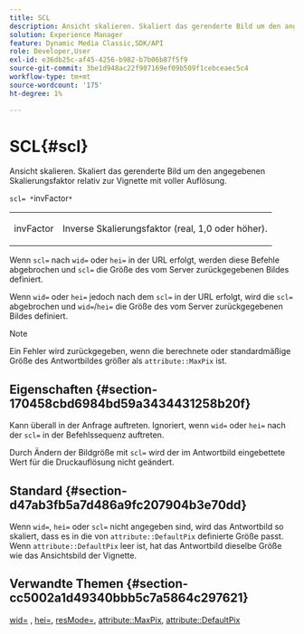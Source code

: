 ```yaml
---
title: SCL
description: Ansicht skalieren. Skaliert das gerenderte Bild um den angegebenen Skalierungsfaktor relativ zur Vignette mit voller Auflösung.
solution: Experience Manager
feature: Dynamic Media Classic,SDK/API
role: Developer,User
exl-id: e36db25c-af45-4256-b982-b7b06b87f5f9
source-git-commit: 3be1d948ac22f907169ef09b509f1cebceaec5c4
workflow-type: tm+mt
source-wordcount: '175'
ht-degree: 1%

---
```


# SCL{#scl}

Ansicht skalieren. Skaliert das gerenderte Bild um den angegebenen Skalierungsfaktor relativ zur Vignette mit voller Auflösung.

`scl= *`invFactor`*`

<table id="simpletable_EFE352FA8EF14197B6934783A2883451"> 
 <tr class="strow"> 
  <td class="stentry"> <p><span class="codeph"> <span class="varname"> invFactor</span> </span> </p></td> 
  <td class="stentry"> <p>Inverse Skalierungsfaktor (real, 1,0 oder höher). </p></td> 
 </tr> 
</table>

Wenn `scl=` nach `wid=` oder `hei=` in der URL erfolgt, werden diese Befehle abgebrochen und `scl=` die Größe des vom Server zurückgegebenen Bildes definiert.

Wenn `wid=` oder `hei=` jedoch nach dem `scl=` in der URL erfolgt, wird die `scl=` abgebrochen und `wid=`/`hei=` die Größe des vom Server zurückgegebenen Bildes definiert.

>[!NOTE]
>
>Ein Fehler wird zurückgegeben, wenn die berechnete oder standardmäßige Größe des Antwortbildes größer als `attribute::MaxPix` ist.

## Eigenschaften {#section-170458cbd6984bd59a3434431258b20f}

Kann überall in der Anfrage auftreten. Ignoriert, wenn `wid=` oder `hei=` nach der `scl=` in der Befehlssequenz auftreten.

Durch Ändern der Bildgröße mit `scl=` wird der im Antwortbild eingebettete Wert für die Druckauflösung nicht geändert.

## Standard {#section-d47ab3fb5a7d486a9fc207904b3e70dd}

Wenn `wid=`, `hei=` oder `scl=` nicht angegeben sind, wird das Antwortbild so skaliert, dass es in die von `attribute::DefaultPix` definierte Größe passt. Wenn `attribute::DefaultPix` leer ist, hat das Antwortbild dieselbe Größe wie das Ansichtsbild der Vignette.

## Verwandte Themen {#section-cc5002a1d49340bbb5c7a5864c297621}

[wid=](../../../../../ir-api/http-protocol/image-rendering-api-ref/c-ir-http-protocol-ref/c-ir-http-protocol-command-reference/r-ir-wid.md#reference-b7e691b0624941168c94b2749ae233ec) , [hei=](../../../../../ir-api/http-protocol/image-rendering-api-ref/c-ir-http-protocol-ref/c-ir-http-protocol-command-reference/r-ir-hei.md#reference-1c08f60365a94417a39867c09cac5478), [resMode=](../../../../../ir-api/http-protocol/image-rendering-api-ref/c-ir-http-protocol-ref/c-ir-http-protocol-command-reference/r-ir-http-resmode.md#reference-851a5b636f8948cfb11456c9b7dab0d3), [attribute::MaxPix](../../../../../ir-api/material-cat/image-rendering-api-ref/c-ir-material-catalog/c-ir-attributes-reference/r-ir-maxpix.md#reference-569f186bbc2840a6bd3cffa8ff3e7657), [attribute::DefaultPix](../../../../../ir-api/material-cat/image-rendering-api-ref/c-ir-material-catalog/c-ir-attributes-reference/r-ir-defaultpix.md#reference-102c98f9b5d24d2aaaeb756653fb0e6f)
